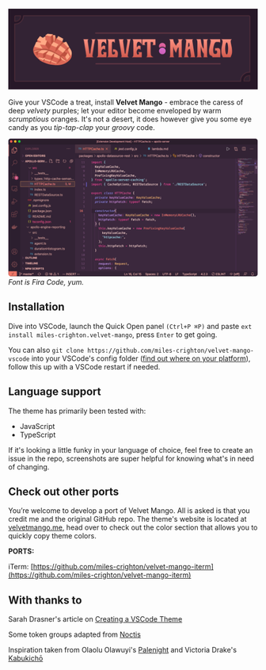 ![Theme Banner](readme-img3.png)

Give your VSCode a treat, install **Velvet Mango** - embrace the caress of deep _velvety_ purples; let your editor become enveloped by warm _scrumptious_ oranges.
It's not a desert, it does however give you some eye candy as you _tip-tap-clap_ your _groovy_ code.

![Theme Screenshot](screenshot4.png)
_Font is Fira Code, yum._

## Installation

Dive into VSCode, launch the Quick Open panel `(Ctrl+P ⌘P)` and paste `ext install miles-crighton.velvet-mango`, press `Enter` to get going.

You can also `git clone https://github.com/miles-crighton/velvet-mango-vscode` into your VSCode's config folder ([find out where on your platform](https://code.visualstudio.com/docs/editor/extension-gallery#_where-are-extensions-installed)), follow this up with a VSCode restart if needed.

## Language support

The theme has primarily been tested with:

-   JavaScript
-   TypeScript

If it's looking a little funky in your language of choice, feel free to create an issue
in the repo, screenshots are super helpful for knowing what's in need of changing.

## Check out other ports

You’re welcome to develop a port of Velvet Mango. All is asked is that you credit me and the original GitHub repo. The theme's website is located at [velvetmango.me](https://velvetmango.me), head over to check out the color section that allows you to quickly copy theme colors.

**PORTS:**

iTerm: [https://github.com/miles-crighton/velvet-mango-iterm](https://github.com/miles-crighton/velvet-mango-iterm)

## With thanks to

Sarah Drasner's article on [Creating a VSCode Theme](https://css-tricks.com/creating-a-vs-code-theme/)

Some token groups adapted from [Noctis](https://github.com/liviuschera/noctis)

Inspiration taken from Olaolu Olawuyi's [Palenight](https://marketplace.visualstudio.com/items?itemName=whizkydee.material-palenight-theme) and Victoria Drake's [Kabukichō](https://marketplace.visualstudio.com/items?itemName=VictoriaDrake.kabukicho)
